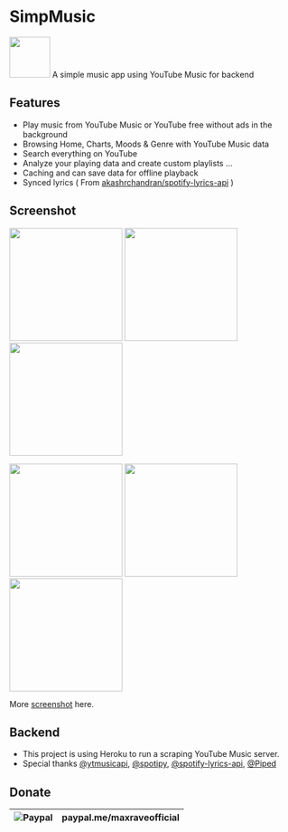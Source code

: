 # SimpMusic

<img src="https://raw.githubusercontent.com/maxrave-dev/SimpMusic/main/app/src/main/res/mipmap-xxxhdpi/ic_launcher_round.webp" height="72">
A simple music app using YouTube Music for backend

## Features
- Play music from YouTube Music or YouTube free without ads in the background
- Browsing Home, Charts, Moods & Genre with YouTube Music data
- Search everything on YouTube
- Analyze your playing data and create custom playlists ...
- Caching and can save data for offline playback
- Synced lyrics ( From [akashrchandran/spotify-lyrics-api](https://github.com/akashrchandran/spotify-lyrics-api) )
## Screenshot
<p float="left">
  <img src="https://github.com/maxrave-dev/SimpMusic/blob/main/asset/screenshot/z4388612780899_b2eed27b24f5a3974421c0770eab2a5f.jpg" width="200" />
  <img src="https://github.com/maxrave-dev/SimpMusic/blob/main/asset/screenshot/z4388612785636_f309089b0f5db60252b25f0b6e89963a.jpg" width="200" />
  <img src="https://github.com/maxrave-dev/SimpMusic/blob/main/asset/screenshot/z4388612800661_926c2f0a8b6f5663bf7c45abe7a68060.jpg" width="200" />
</p>
<p float="left">
  <img src="https://github.com/maxrave-dev/SimpMusic/blob/main/asset/screenshot/z4388612795073_be57c0b10070ded437ddf59f546b9002.jpg" width="200" />
  <img src="https://github.com/maxrave-dev/SimpMusic/blob/main/asset/screenshot/z4388612796301_2d08789c04eb2e7b995474d7d69719e7.jpg" width="200" />
  <img src="https://github.com/maxrave-dev/SimpMusic/blob/main/asset/screenshot/z4388612801883_4cfd6fa5ed680fb8d7cf4004116d51c7.jpg" width="200" />
</p>

More [screenshot](https://photos.app.goo.gl/AbieoXG5ctDrpwzp7) here.
## Backend
- This project is using Heroku to run a scraping YouTube Music server.
- Special thanks [@ytmusicapi](https://github.com/sigma67/ytmusicapi), [@spotipy](https://github.com/spotipy-dev/spotipy), [@spotify-lyrics-api](https://github.com/akashrchandran/spotify-lyrics-api), [@Piped](https://github.com/TeamPiped/Piped)
## Donate
|   ![Paypal](https://upload.wikimedia.org/wikipedia/commons/archive/b/b5/20230314142950%21PayPal.svg)         | paypal.me/maxraveofficial |
|-------|---------|
